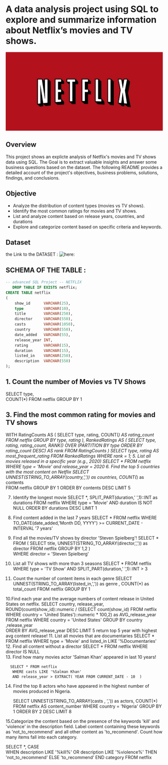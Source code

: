 # A data analysis project using SQL to explore and summarize information about Netflix’s movies and TV shows.
![Netflixbild](https://github.com/freemandjomo/Netflix_sql_project/blob/main/netflix_bild.jpg)
## Overview  
This project shows an explicte analysis of Netflix's movies and TV shows data using SQL. The Goal is to extract valuable insights and answer some business questions based on the dataset. The following README provides a detailed account of the project's objectives, business problems, solutions, findings, and conclusions.


## Objective
- Analyze the distribution of content types (movies vs TV shows).
- Identify the most common ratings for movies and TV shows.
- List and analyze content based on release years, countries, and durations
- Explore and categorize content based on specific criteria and keywords.

## Dataset
the Link to the DATASET : ![here:](https://www.kaggle.com/datasets/shivamb/netflix-shows?resource=download) 
## SCHEMA OF THE TABLE :
```sql
-- advanced SQL Project -- NETFLIX 
   DROP TABLE IF EXISTS netflix;
CREATE TABLE netflix
(
    show_id      VARCHAR(25),
    type         VARCHAR(10),
    title        VARCHAR(250),
    director     VARCHAR(550),
    casts        VARCHAR(1050),
    country      VARCHAR(550),
    date_added   VARCHAR(55),
    release_year INT,
    rating       VARCHAR(15),
    duration     VARCHAR(15),
    listed_in    VARCHAR(250),
    description  VARCHAR(550)
);
``` 
## 1. Count the number of Movies vs TV Shows
   
  SELECT type,   
	    COUNT(*) 
	    FROM netflix 
	 GROUP BY 1

## 3. Find the most common rating for movies and TV shows


   WITH RatingCounts AS (
    SELECT 
        type,
        rating,
        COUNT(*) AS rating_count
    FROM netflix
    GROUP BY type, rating
),
RankedRatings AS (
    SELECT 
        type,
        rating,
        rating_count,
        RANK() OVER (PARTITION BY type ORDER BY rating_count DESC) AS rank
    FROM RatingCounts
)
SELECT 
    type,
    rating AS most_frequent_rating
FROM RankedRatings
WHERE rank = 1;
5. List all movies released in a specific year (e.g., 2020)
    SELECT * 
	FROM netflix
	WHERE type = 'Movie' and release_year = 2020
6. Find the top 5 countries with the most content on Netflix
    SELECT UNNEST(STRING_TO_ARRAY(country,',')) as countries, 
	  COUNT(*) as contents    
	  FROM  netflix
	  GROUP BY 1
	  ORDER BY contents DESC
	  LIMIT 5
	  
7. Identify the longest movie
    SELECT *, 
	       SPLIT_PART(duration,' ',1)::INT as durations 
	FROM  netflix
	     WHERE type = 'Movie' AND duration IS NOT NULL 
	     ORDER BY durations DESC
	    LIMIT 1
	
8. Find content added in the last 7 years
SELECT * 
FROM netflix 
WHERE 
    TO_DATE(date_added,'Month DD, YYYY') >= CURRENT_DATE - INTERVAL '7 years'
9. Find all the movies/TV shows by director 'Steven Spielberg'!
SELECT * 
FROM (
SELECT title,
       UNNEST(STRING_TO_ARRAY(director,',')) as director FROM netflix
	   GROUP BY 1,2 )  
WHERE director = 'Steven Spielberg'	   
10. List all TV shows with more than 3 seasons
SELECT * 
    FROM netflix
    WHERE  type = 'TV Show'
    AND SPLIT_PART(duration,' ',1)::INT > 3 
11. Count the number of content items in each genre
SELECT
       UNNEST(STRING_TO_ARRAY(listed_in,',')) as genre ,
	   COUNT(*) as total_count 
FROM netflix
GROUP BY  1 
   
10.Find each year and the average numbers of content release in United States on netflix.
SELECT country,
       release_year,
       ROUND(count(show_id)::numeric /  (SELECT count(show_id) FROM netflix WHERE country = 'United States')::numeric * 100,2)
	   as AVG_release_year   
       FROM netflix 
	   WHERE country = 'United States'
       GROUP BY country ,release_year   
	   ORDER BY AVG_release_year DESC
	   LIMIT 5
return top 5 year with highest avg content release!
11. List all movies that are documentaries
    SELECT * 
	FROM netflix
	WHERE type = 'Movie' and listed_in LIKE '%Documentaries' 
12. Find all content without a director
    SELECT * 
	FROM netflix 
	WHERE director IS NULL  
13. Find how many movies actor 'Salman Khan' appeared in last 10 years!
      
	  SELECT * FROM netflix
	   WHERE casts LIKE '%Salman Khan'
	   AND release_year > EXTRACT( YEAR FROM CURRENT_DATE - 10  )
	   
14. Find the top 8 actors who have appeared in the highest number of movies produced in Nigeria.
       
	   SELECT UNNEST(STRING_TO_ARRAY(casts , ',')) as actors,
	          COUNT(*) FROM netflix AS content_number 
			  WHERE  country = 'Nigeria' 
			  GROUP BY 1 
	          ORDER BY 2 DESC
			  LIMIT 8
			  
15.Categorize the content based on the presence of the keywords 'kill' and 'violence' in 
the description field. Label content containing these keywords as 'not_to_recommend' and all other 
content as 'to_recommend'. Count how many items fall into each category.

   SELECT *,
	 CASE  
	 WHEN description LIKE '%kill%'
	   OR description LIKE '%violence%' THEN 'not_to_recommend'
	 ELSE 'to_recommend'
	END category 
	   FROM netflix 
